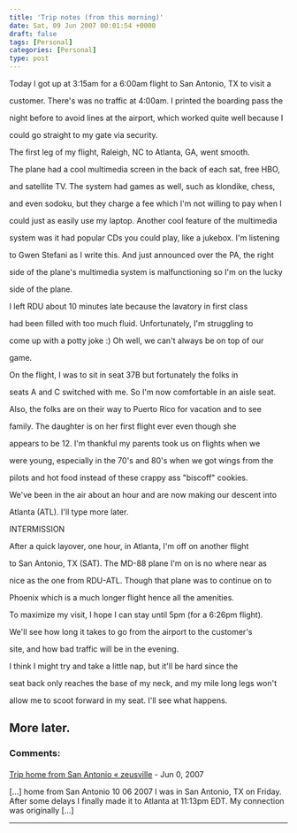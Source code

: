 ```yaml
---
title: 'Trip notes (from this morning)'
date: Sat, 09 Jun 2007 00:01:54 +0000
draft: false
tags: [Personal]
categories: [Personal]
type: post
---
```


Today I got up at 3:15am for a 6:00am flight to San Antonio, TX to visit a

customer. There's was no traffic at 4:00am. I printed the boarding pass the

night before to avoid lines at the airport, which worked quite well because I

could go straight to my gate via security.

The first leg of my flight, Raleigh, NC to Atlanta, GA, went smooth.

The plane had a cool multimedia screen in the back of each sat, free HBO,

and satellite TV. The system had games as well, such as klondike, chess,

and even sodoku, but they charge a fee which I'm not willing to pay when I

could just as easily use my laptop. Another cool feature of the multimedia

system was it had popular CDs you could play, like a jukebox. I'm listening

to Gwen Stefani as I write this. And just announced over the PA, the right

side of the plane's multimedia system is malfunctioning so I'm on the lucky

side of the plane.

I left RDU about 10 minutes late because the lavatory in first class

had been filled with too much fluid. Unfortunately, I'm struggling to

come up with a potty joke :) Oh well, we can't always be on top of our

game.

On the flight, I was to sit in seat 37B but fortunately the folks in

seats A and C switched with me. So I'm now comfortable in an aisle seat.

Also, the folks are on their way to Puerto Rico for vacation and to see

family. The daughter is on her first flight ever even though she

appears to be 12. I'm thankful my parents took us on flights when we

were young, especially in the 70's and 80's when we got wings from the

pilots and hot food instead of these crappy ass "biscoff" cookies.

We've been in the air about an hour and are now making our descent into

Atlanta (ATL). I'll type more later.

INTERMISSION

After a quick layover, one hour, in Atlanta, I'm off on another flight

to San Antonio, TX (SAT). The MD-88 plane I'm on is no where near as

nice as the one from RDU-ATL. Though that plane was to continue on to

Phoenix which is a much longer flight hence all the amenities.

To maximize my visit, I hope I can stay until 5pm (for a 6:26pm flight).

We'll see how long it takes to go from the airport to the customer's

site, and how bad traffic will be in the evening.

I think I might try and take a little nap, but it'll be hard since the

seat back only reaches the base of my neck, and my mile long legs won't

allow me to scoot forward in my seat. I'll see what happens.

More later.
---
### Comments:
####
[Trip home from San Antonio &laquo; zeusville](http://zeusville.wordpress.com/2007/06/10/trip-home-from-san-antonio/ "") - <time datetime="2007-06-10 21:46:40">Jun 0, 2007</time>

\[...\] home from San Antonio 10 06 2007 I was in San Antonio, TX on Friday. After some delays I finally made it to Atlanta at 11:13pm EDT. My connection was originally \[...\]
<hr />
